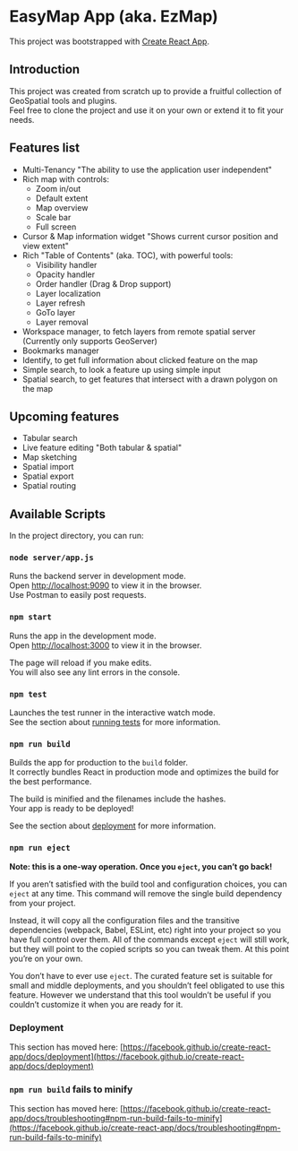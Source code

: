 # EasyMap App (aka. EzMap)

This project was bootstrapped with [Create React App](https://github.com/facebook/create-react-app).

## Introduction

This project was created from scratch up to provide a fruitful collection of GeoSpatial tools and plugins.\
Feel free to clone the project and use it on your own or extend it to fit your needs.

## Features list

* Multi-Tenancy "The ability to use the application user independent"
* Rich map with controls:
  * Zoom in/out
  * Default extent
  * Map overview
  * Scale bar
  * Full screen
* Cursor & Map information widget "Shows current cursor position and view extent"
* Rich "Table of Contents" (aka. TOC), with powerful tools:
  * Visibility handler
  * Opacity handler
  * Order handler (Drag & Drop support)
  * Layer localization
  * Layer refresh
  * GoTo layer
  * Layer removal
* Workspace manager, to fetch layers from remote spatial server (Currently only supports GeoServer)
* Bookmarks manager
* Identify, to get full information about clicked feature on the map
* Simple search, to look a feature up using simple input
* Spatial search, to get features that intersect with a drawn polygon on the map

## Upcoming features

* Tabular search
* Live feature editing "Both tabular & spatial"
* Map sketching
* Spatial import
* Spatial export
* Spatial routing

## Available Scripts

In the project directory, you can run:

### `node server/app.js`

Runs the backend server in development mode.\
Open [http://localhost:9090](http://localhost:9090) to view it in the browser.\
Use Postman to easily post requests.

### `npm start`

Runs the app in the development mode.\
Open [http://localhost:3000](http://localhost:3000) to view it in the browser.

The page will reload if you make edits.\
You will also see any lint errors in the console.

### `npm test`

Launches the test runner in the interactive watch mode.\
See the section about [running tests](https://facebook.github.io/create-react-app/docs/running-tests) for more information.

### `npm run build`

Builds the app for production to the `build` folder.\
It correctly bundles React in production mode and optimizes the build for the best performance.

The build is minified and the filenames include the hashes.\
Your app is ready to be deployed!

See the section about [deployment](https://facebook.github.io/create-react-app/docs/deployment) for more information.

### `npm run eject`

**Note: this is a one-way operation. Once you `eject`, you can’t go back!**

If you aren’t satisfied with the build tool and configuration choices, you can `eject` at any time. This command will remove the single build dependency from your project.

Instead, it will copy all the configuration files and the transitive dependencies (webpack, Babel, ESLint, etc) right into your project so you have full control over them. All of the commands except `eject` will still work, but they will point to the copied scripts so you can tweak them. At this point you’re on your own.

You don’t have to ever use `eject`. The curated feature set is suitable for small and middle deployments, and you shouldn’t feel obligated to use this feature. However we understand that this tool wouldn’t be useful if you couldn’t customize it when you are ready for it.

### Deployment

This section has moved here: [https://facebook.github.io/create-react-app/docs/deployment](https://facebook.github.io/create-react-app/docs/deployment)

### `npm run build` fails to minify

This section has moved here: [https://facebook.github.io/create-react-app/docs/troubleshooting#npm-run-build-fails-to-minify](https://facebook.github.io/create-react-app/docs/troubleshooting#npm-run-build-fails-to-minify)

